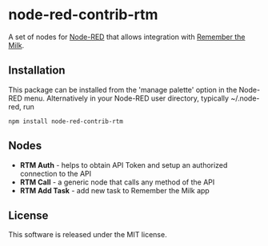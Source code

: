 # node-red-contrib-rtm

A set of nodes for [Node-RED](http://nodered.org) that allows integration with [Remember the Milk](https://www.rememberthemilk.com).

## Installation

This package can be installed from the 'manage palette' option in the Node-RED menu. Alternatively in your Node-RED user directory, typically ~/.node-red, run

    npm install node-red-contrib-rtm
    
## Nodes

- **RTM Auth** - helps to obtain API Token and setup an authorized connection to the API
- **RTM Call** - a generic node that calls any method of the API
- **RTM Add Task** - add new task to Remember the Milk app

## License

This software is released under the MIT license.